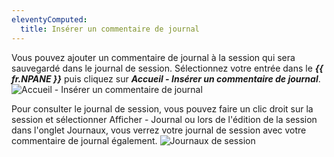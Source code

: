 ```yaml
---
eleventyComputed:
  title: Insérer un commentaire de journal
---
```

Vous pouvez ajouter un commentaire de journal à la session qui sera sauvegardé dans le journal de session. Sélectionnez votre entrée dans le ***{{ fr.NPANE }}*** puis cliquez sur ***Accueil - Insérer un commentaire de journal***.
![Accueil - Insérer un commentaire de journal](https://cdnweb.devolutions.net/docs/docs_en_rdm_mac_clip10330.png)

Pour consulter le journal de session, vous pouvez faire un clic droit sur la session et sélectionner Afficher - Journal ou lors de l'édition de la session dans l'onglet Journaux, vous verrez votre journal de session avec votre commentaire de journal également.
![Journaux de session](https://cdnweb.devolutions.net/docs/docs_en_rdm_mac_clip10125.png)
